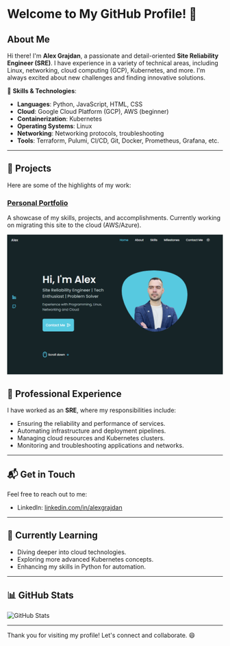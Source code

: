 # Welcome to My GitHub Profile! 👋

## About Me

Hi there! I'm **Alex Grajdan**, a passionate and detail-oriented **Site Reliability Engineer (SRE)**. I have experience in a variety of technical areas, including Linux, networking, cloud computing (GCP), Kubernetes, and more. I'm always excited about new challenges and finding innovative solutions.

🔧 **Skills & Technologies**:

- **Languages**: Python, JavaScript, HTML, CSS
- **Cloud**: Google Cloud Platform (GCP), AWS (beginner)
- **Containerization**: Kubernetes
- **Operating Systems**: Linux
- **Networking**: Networking protocols, troubleshooting
- **Tools**: Terraform, Pulumi, CI/CD, Git, Docker, Prometheus, Grafana, etc.

---

## 🚀 Projects

Here are some of the highlights of my work:

### [Personal Portfolio](https://github.com/alexgrajdan/alexgrajdan.github.io)

A showcase of my skills, projects, and accomplishments. Currently working on migrating this site to the cloud (AWS/Azure).

![Portfolio](https://github.com/alexgrajdan/alexgrajdan/blob/main/img/website%20main%20photo.png?raw=true)

## 💼 Professional Experience

I have worked as an **SRE**, where my responsibilities include:

- Ensuring the reliability and performance of services.
- Automating infrastructure and deployment pipelines.
- Managing cloud resources and Kubernetes clusters.
- Monitoring and troubleshooting applications and networks.

---

## 📬 Get in Touch

Feel free to reach out to me:

- LinkedIn: [linkedin.com/in/alexgrajdan](https://www.linkedin.com/in/alexandru-gr%C4%83jdan-542a29205/)

---

## 🌱 Currently Learning

- Diving deeper into cloud technologies.
- Exploring more advanced Kubernetes concepts.
- Enhancing my skills in Python for automation.

---

## 📊 GitHub Stats

![GitHub Stats](https://github-readme-stats.vercel.app/api?username=alexgrajdan&show_icons=true&count_private=true&theme=radical)

---

Thank you for visiting my profile! Let's connect and collaborate. 😄

